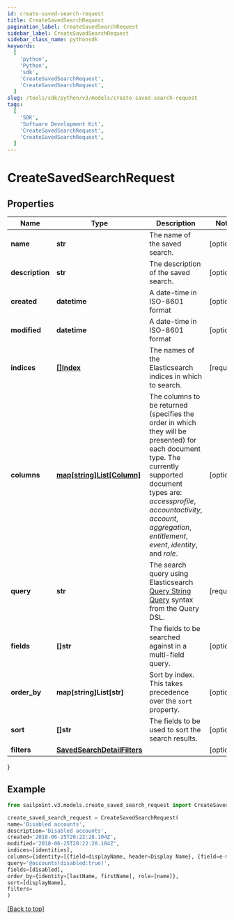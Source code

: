 ```yaml
---
id: create-saved-search-request
title: CreateSavedSearchRequest
pagination_label: CreateSavedSearchRequest
sidebar_label: CreateSavedSearchRequest
sidebar_class_name: pythonsdk
keywords:
  [
    'python',
    'Python',
    'sdk',
    'CreateSavedSearchRequest',
    'CreateSavedSearchRequest',
  ]
slug: /tools/sdk/python/v3/models/create-saved-search-request
tags:
  [
    'SDK',
    'Software Development Kit',
    'CreateSavedSearchRequest',
    'CreateSavedSearchRequest',
  ]
---
```


# CreateSavedSearchRequest

## Properties

| Name | Type | Description | Notes |
| --- | --- | --- | --- |
| **name** | **str** | The name of the saved search. | [optional] |
| **description** | **str** | The description of the saved search. | [optional] |
| **created** | **datetime** | A date-time in ISO-8601 format | [optional] |
| **modified** | **datetime** | A date-time in ISO-8601 format | [optional] |
| **indices** | [**[]Index**](index) | The names of the Elasticsearch indices in which to search. | [required] |
| **columns** | [**map[string]List[Column]**](https://docs.python.org/3/tutorial/datastructures.html#more-on-lists) | The columns to be returned (specifies the order in which they will be presented) for each document type. The currently supported document types are: _accessprofile_, _accountactivity_, _account_, _aggregation_, _entitlement_, _event_, _identity_, and _role_. | [optional] |
| **query** | **str** | The search query using Elasticsearch [Query String Query](https://www.elastic.co/guide/en/elasticsearch/reference/5.2/query-dsl-query-string-query.html#query-string) syntax from the Query DSL. | [required] |
| **fields** | **[]str** | The fields to be searched against in a multi-field query. | [optional] |
| **order_by** | **map[string]List[str]** | Sort by index. This takes precedence over the `sort` property. | [optional] |
| **sort** | **[]str** | The fields to be used to sort the search results. | [optional] |
| **filters** | [**SavedSearchDetailFilters**](saved-search-detail-filters) |  | [optional] |

}

## Example

```python
from sailpoint.v3.models.create_saved_search_request import CreateSavedSearchRequest

create_saved_search_request = CreateSavedSearchRequest(
name='Disabled accounts',
description='Disabled accounts',
created='2018-06-25T20:22:28.104Z',
modified='2018-06-25T20:22:28.104Z',
indices=[identities],
columns={identity=[{field=displayName, header=Display Name}, {field=e-mail, header=Work Email}]},
query='@accounts(disabled:true)',
fields=[disabled],
order_by={identity=[lastName, firstName], role=[name]},
sort=[displayName],
filters=
)

```

[[Back to top]](#)
